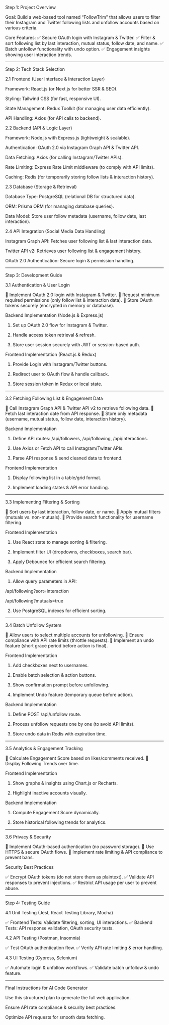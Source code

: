 Step 1: Project Overview 
 
Goal: Build a web-based tool named “FollowTrim” that allows users to filter their Instagram 
and Twitter following lists and unfollow accounts based on various criteria. 
 
Core Features: 
✅ Secure OAuth login with Instagram & Twitter. 
✅ Filter & sort following list by last interaction, mutual status, follow date, and name. 
✅ Batch unfollow functionality with undo option. 
✅ Engagement insights showing user interaction trends. 
 
 
--- 
 
Step 2: Tech Stack Selection 
 
2.1 Frontend (User Interface & Interaction Layer) 
 
Framework: React.js (or Next.js for better SSR & SEO). 
 
Styling: Tailwind CSS (for fast, responsive UI). 
 
State Management: Redux Toolkit (for managing user data efficiently). 
 
API Handling: Axios (for API calls to backend). 
 
 
2.2 Backend (API & Logic Layer) 
 
Framework: Node.js with Express.js (lightweight & scalable). 
 
Authentication: OAuth 2.0 via Instagram Graph API & Twitter API. 
 
Data Fetching: Axios (for calling Instagram/Twitter APIs). 
 
Rate Limiting: Express Rate Limit middleware (to comply with API limits). 
 
Caching: Redis (for temporarily storing follow lists & interaction history). 
 
 
2.3 Database (Storage & Retrieval) 
 
Database Type: PostgreSQL (relational DB for structured data). 
 
ORM: Prisma ORM (for managing database queries). 
 
Data Model: Store user follow metadata (username, follow date, last interaction). 
 
 
2.4 API Integration (Social Media Data Handling) 
 
Instagram Graph API: Fetches user following list & last interaction data. 
 
Twitter API v2: Retrieves user following list & engagement history. 
 
OAuth 2.0 Authentication: Secure login & permission handling. 
 
 
 
--- 
 
Step 3: Development Guide 
 
3.1 Authentication & User Login 
 
🔹 Implement OAuth 2.0 login with Instagram & Twitter. 
🔹 Request minimum required permissions (only follow list & interaction data). 
🔹 Store OAuth tokens securely (encrypted in memory or database). 
 
Backend Implementation (Node.js & Express.js) 
 
1. Set up OAuth 2.0 flow for Instagram & Twitter. 
 
 
2. Handle access token retrieval & refresh. 
 
 
3. Store user session securely with JWT or session-based auth. 
 
 
 
Frontend Implementation (React.js & Redux) 
 
1. Provide Login with Instagram/Twitter buttons. 
 
 
2. Redirect user to OAuth flow & handle callback. 
 
 
3. Store session token in Redux or local state. 
 
 
 
 
--- 
 
3.2 Fetching Following List & Engagement Data 
 
🔹 Call Instagram Graph API & Twitter API v2 to retrieve following data. 
🔹 Fetch last interaction date from API response. 
🔹 Store only metadata (username, mutual status, follow date, interaction history). 
 
Backend Implementation 
 
1. Define API routes: /api/followers, /api/following, /api/interactions. 
 
 
2. Use Axios or Fetch API to call Instagram/Twitter APIs. 
 
 
3. Parse API response & send cleaned data to frontend. 
 
 
 
Frontend Implementation 
 
1. Display following list in a table/grid format. 
 
 
2. Implement loading states & API error handling. 
 
 
 
 
--- 
 
3.3 Implementing Filtering & Sorting 
 
🔹 Sort users by last interaction, follow date, or name. 
🔹 Apply mutual filters (mutuals vs. non-mutuals). 
🔹 Provide search functionality for username filtering. 
 
Frontend Implementation 
 
1. Use React state to manage sorting & filtering. 
 
 
2. Implement filter UI (dropdowns, checkboxes, search bar). 
 
 
3. Apply Debounce for efficient search filtering. 
 
 
 
Backend Implementation 
 
1. Allow query parameters in API: 
 
/api/following?sort=interaction 
 
/api/following?mutuals=true 
 
 
 
2. Use PostgreSQL indexes for efficient sorting. 
 
 
 
 
--- 
 
3.4 Batch Unfollow System 
 
🔹 Allow users to select multiple accounts for unfollowing. 
🔹 Ensure compliance with API rate limits (throttle requests). 
🔹 Implement an undo feature (short grace period before action is final). 
 
Frontend Implementation 
 
1. Add checkboxes next to usernames. 
 
 
2. Enable batch selection & action buttons. 
 
 
3. Show confirmation prompt before unfollowing. 
 
 
4. Implement Undo feature (temporary queue before action). 
 
 
 
Backend Implementation 
 
1. Define POST /api/unfollow route. 
 
 
2. Process unfollow requests one by one (to avoid API limits). 
 
 
3. Store undo data in Redis with expiration time. 
 
 
 
 
--- 
 
3.5 Analytics & Engagement Tracking 
 
🔹 Calculate Engagement Score based on likes/comments received. 
🔹 Display Following Trends over time. 
 
Frontend Implementation 
 
1. Show graphs & insights using Chart.js or Recharts. 
 
 
2. Highlight inactive accounts visually. 
 
 
 
Backend Implementation 
 
1. Compute Engagement Score dynamically. 
 
 
2. Store historical following trends for analytics. 
 
 
 
 
--- 
 
3.6 Privacy & Security 
 
🔹 Implement OAuth-based authentication (no password storage). 
🔹 Use HTTPS & secure OAuth flows. 
🔹 Implement rate limiting & API compliance to prevent bans. 
 
Security Best Practices 
 
✅ Encrypt OAuth tokens (do not store them as plaintext). 
✅ Validate API responses to prevent injections. 
✅ Restrict API usage per user to prevent abuse. 
 
 
--- 
 
Step 4: Testing Guide 
 
4.1 Unit Testing (Jest, React Testing Library, Mocha) 
 
✅ Frontend Tests: Validate filtering, sorting, UI interactions. 
✅ Backend Tests: API response validation, OAuth security tests. 
 
4.2 API Testing (Postman, Insomnia) 
 
✅ Test OAuth authentication flow. 
✅ Verify API rate limiting & error handling. 
 
4.3 UI Testing (Cypress, Selenium) 
 
✅ Automate login & unfollow workflows. 
✅ Validate batch unfollow & undo feature. 
 
 
--- 
 
Final Instructions for AI Code Generator 
 
Use this structured plan to generate the full web application. 
 
Ensure API rate compliance & security best practices. 
 
Optimize API requests for smooth data fetching.